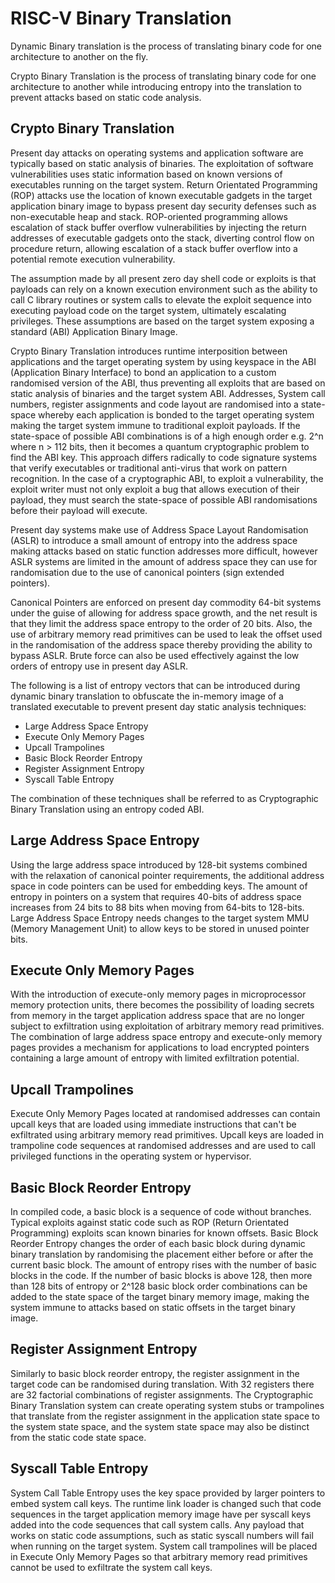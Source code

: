 RISC-V Binary Translation
==============================

Dynamic Binary translation is the process of translating binary code for
one architecture to another on the fly.

Crypto Binary Translation is the process of translating binary code for
one architecture to another while introducing entropy into the translation
to prevent attacks based on static code analysis.

Crypto Binary Translation
-------------------------------

Present day attacks on operating systems and application software are
typically based on static analysis of binaries. The exploitation of
software vulnerabilities uses static information based on known versions
of executables running on the target system. Return Orientated Programming
(ROP) attacks use the location of known executable gadgets in the target
application binary image to bypass present day security defenses such as
non-executable heap and stack. ROP-oriented programming allows escalation
of stack buffer overflow vulnerabilities by injecting the return addresses
of executable gadgets onto the stack, diverting control flow on procedure
return, allowing escalation of a stack buffer overflow into a potential
remote execution vulnerability.

The assumption made by all present zero day shell code or exploits is that
payloads can rely on a known execution environment such as the ability to
call C library routines or system calls to elevate the exploit sequence into
executing payload code on the target system, ultimately escalating privileges.
These assumptions are based on the target system exposing a standard (ABI)
Application Binary Image.

Crypto Binary Translation introduces runtime interposition between
applications and the target operating system by using keyspace in the
ABI (Application Binary Interface) to bond an application to a custom
randomised version of the ABI, thus preventing all exploits that are based
on static analysis of binaries and the target system ABI. Addresses, System
call numbers, register assignments and code layout are randomised into a
state-space whereby each application is bonded to the target operating
system making the target system immune to traditional exploit payloads.
If the state-space of possible ABI combinations is of a high enough order e.g.
2^n where n > 112 bits, then it becomes a quantum cryptographic problem
to find the ABI key. This approach differs radically to code signature
systems that verify executables or traditional anti-virus that work on
pattern recognition. In the case of a cryptographic ABI, to exploit a
vulnerability, the exploit writer must not only exploit a bug that allows
execution of their payload, they must search the state-space of possible
ABI randomisations before their payload will execute.

Present day systems make use of Address Space Layout Randomisation (ASLR)
to introduce a small amount of entropy into the address space making
attacks based on static function addresses more difficult, however ASLR
systems are limited in the amount of address space they can use for
randomisation due to the use of canonical pointers (sign extended pointers).

Canonical Pointers are enforced on present day commodity 64-bit systems
under the guise of allowing for address space growth, and the net result
is that they limit the address space entropy to the order of 20 bits. Also,
the use of arbitrary memory read primitives can be used to leak the offset
used in the randomisation of the address space thereby providing the
ability to bypass ASLR. Brute force can also be used effectively against
the low orders of entropy use in present day ASLR.

The following is a list of entropy vectors that can be introduced during
dynamic binary translation to obfuscate the in-memory image of a translated
executable to prevent present day static analysis techniques:

- Large Address Space Entropy
- Execute Only Memory Pages
- Upcall Trampolines
- Basic Block Reorder Entropy
- Register Assignment Entropy
- Syscall Table Entropy

The combination of these techniques shall be referred to as Cryptographic
Binary Translation using an entropy coded ABI.

## Large Address Space Entropy

Using the large address space introduced by 128-bit systems combined with
the relaxation of canonical pointer requirements, the additional address
space in code pointers can be used for embedding keys. The amount of entropy
in pointers on a system that requires 40-bits of address space increases
from 24 bits to 88 bits when moving from 64-bits to 128-bits. Large Address
Space Entropy needs changes to the target system MMU (Memory Management Unit)
to allow keys to be stored in unused pointer bits.

## Execute Only Memory Pages

With the introduction of execute-only memory pages in microprocessor memory
protection units, there becomes the possibility of loading secrets from memory
in the target application address space that are no longer subject to
exfiltration using exploitation of arbitrary memory read primitives. The
combination of large address space entropy and execute-only memory pages
provides a mechanism for applications to load encrypted pointers containing
a large amount of entropy with limited exfiltration potential.

## Upcall Trampolines

Execute Only Memory Pages located at randomised addresses can contain
upcall keys that are loaded using immediate instructions that can't be
exfiltrated using arbitrary memory read primitives. Upcall keys are loaded
in trampoline code sequences at randomised addresses and are used to call
privileged functions in the operating system or hypervisor.

## Basic Block Reorder Entropy

In compiled code, a basic block is a sequence of code without branches.
Typical exploits against static code such as ROP (Return Orientated
Programming) exploits scan known binaries for known offsets. Basic
Block Reorder Entropy changes the order of each basic block during
dynamic binary translation by randomising the placement either before
or after the current basic block. The amount of entropy rises with
the number of basic blocks in the code. If the number of basic blocks
is above 128, then more than 128 bits of entropy or 2^128 basic block
order combinations can be added to the state space of the target binary
memory image, making the system immune to attacks based on static offsets
in the target binary image.

## Register Assignment Entropy

Similarly to basic block reorder entropy, the register assignment in
the target code can be randomised during translation. With 32 registers
there are 32 factorial combinations of register assignments. The
Cryptographic Binary Translation system can create operating system
stubs or trampolines that translate from the register assignment in
the application state space to the system state space, and the system
state space may also be distinct from the static code state space.

## Syscall Table Entropy

System Call Table Entropy uses the key space provided by larger pointers
to embed system call keys. The runtime link loader is changed such that
code sequences in the target application memory image have per syscall
keys added into the code sequences that call system calls. Any payload
that works on static code assumptions, such as static syscall numbers
will fail when running on the target system. System call trampolines will
be placed in Execute Only Memory Pages so that arbitrary memory read
primitives cannot be used to exfiltrate the system call keys.
